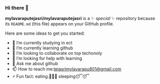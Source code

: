 ### Hi there 👋


**mylavaraputejasri/mylavaraputejasri** is a ✨ _special_ ✨ repository because its `README.md` (this file) appears on your GitHub profile.

Here are some ideas to get you started:


- 🔭 I’m currently studying in ect 
- 🌱 I’m currently learning github
- 👯 I’m looking to collaborate on top techonoly 
- 🤔 I’m looking for help with learning
- 💬 Ask me about github
- 📫 How to reach me:tejasrimylavarapu801@gmail.com 
- ⚡ Fun fact: eating.🍔🍗🍗 sleeping😴😴

